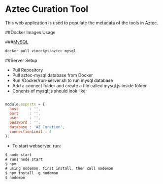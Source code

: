 # Aztec Curation Tool
This web application is used to populate the metadata of the tools in Aztec.

##Docker Images Usage

###[MySQL](https://hub.docker.com/_/mysql/)
```js
docker pull vincekyi/aztec-mysql
```

##Server Setup

* Pull Repository
* Pull aztec-mysql database from Docker
* Run /Docker/run-server.sh to run mysql database
* Add a connect folder and create a file called mysql.js inside folder
* Conents of mysql.js should look like:
```js

module.exports = {
  host     : '',
  port     : '',
  user     : '',
  password : '',
  database : 'AZ_Curation',
  connectionLimit : 4
};

```
* To start webserver, run:
```js
$ node start
# runs node start
$ npm
# using nodemon, first install, then call nodemon
$ npm install -g nodemon
$ nodemon
